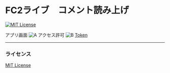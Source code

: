 # FC2ライブ　コメント読み上げ
[![MIT License](http://img.shields.io/badge/license-MIT-blue.svg?style=flat)](LICENSE) 

アプリ画面
![A](https://github.com/rizal4121/FC2YomiAgeKotlin/assets/50769766/865be50f-e416-4d8f-bd25-84dfb44e2bbc)
アクセス許可
![B](https://github.com/rizal4121/FC2YomiAgeKotlin/assets/50769766/9e43a0f0-0075-4c2f-84b5-a8e86275a529)
[Token](https://live.fc2.com/profile_edit/)

---
### ライセンス
[MIT License](LICENSE)
